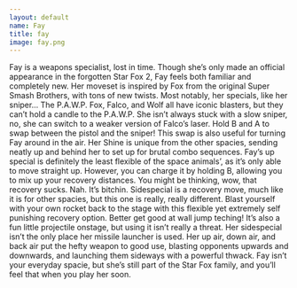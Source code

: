 ```yaml
---
layout: default
name: Fay
title: fay
image: fay.png
---
```

Fay is a weapons specialist, lost in time. Though she’s only made an official appearance in the forgotten Star Fox 2, Fay feels both familiar and completely new. Her moveset is inspired by Fox from the original Super Smash Brothers, with tons of new twists. Most notably, her specials, like her sniper... The P.A.W.P.
Fox, Falco, and Wolf all have iconic blasters, but they can’t hold a candle to the P.A.W.P.
She isn’t always stuck with a slow sniper, no, she can switch to a weaker version of Falco’s laser. Hold B and A to swap between the pistol and the sniper! This swap is also useful for turning Fay around in the air.
Her Shine is unique from the other spacies, sending neatly up and behind her to set up for brutal combo sequences.
Fay’s up special is definitely the least flexible of the space animals’, as it’s only able to move straight up. However, you can charge it by holding B, allowing you to mix up your recovery distances.
You might be thinking, wow, that recovery sucks. Nah. It’s bitchin.
Sidespecial is a recovery move, much like it is for other spacies, but this one is really, really different.
Blast yourself with your own rocket back to the stage with this flexible yet extremely self punishing recovery option. Better get good at wall jump teching! It’s also a fun little projectile onstage, but using it isn’t really a threat.
Her sidespecial isn’t the only place her missile launcher is used. Her up air, down air, and back air put the hefty weapon to good use, blasting opponents upwards and downwards, and launching them sideways with a powerful thwack. Fay isn’t your everyday spacie, but she’s still part of the Star Fox family, and you’ll feel that when you play her soon.
